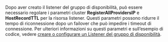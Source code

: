 Dopo aver creato il listener del gruppo di disponibilità, può essere necessario regolare i parametri cluster **RegisterAllProvidersIP** e **HostRecordTTL** per la risorsa listener.  Questi parametri possono ridurre il tempo di riconnessione dopo un failover che può impedire i timeout di connessione. Per ulteriori informazioni su questi parametri e sull’esempio di codice, vedere [creare o configurare un Listener del gruppo di disponibilità](https://msdn.microsoft.com/library/hh213080.aspx#MultiSubnetFailover).



<!--HONumber=Nov16_HO3-->


